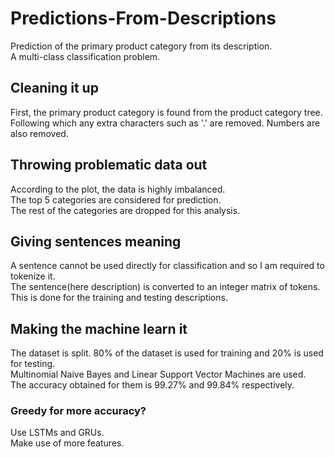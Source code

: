 # Predictions-From-Descriptions
Prediction of the primary product category from its description.<br>
A multi-class classification problem.

## Cleaning it up
First, the primary product category is found from the product category tree. <br>
Following which any extra characters such as '.' are removed. Numbers are also removed.

## Throwing problematic data out
According to the plot, the data is highly imbalanced. <br>
The top 5 categories are considered for prediction. <br>
The rest of the categories are dropped for this analysis.

## Giving sentences meaning
A sentence cannot be used directly for classification and so I am required to tokenize it. <br>
The sentence(here description) is converted to an integer matrix of tokens. <br>
This is done for the training and testing descriptions. 

## Making the machine learn it
The dataset is split. 80% of the dataset is used for training and 20% is used for testing. <br>
Multinomial Naive Bayes and Linear Support Vector Machines are used. <br>
The accuracy obtained for them is 99.27% and 99.84% respectively. <br>

### Greedy for more accuracy? 
Use LSTMs and GRUs. <br>
Make use of more features.
